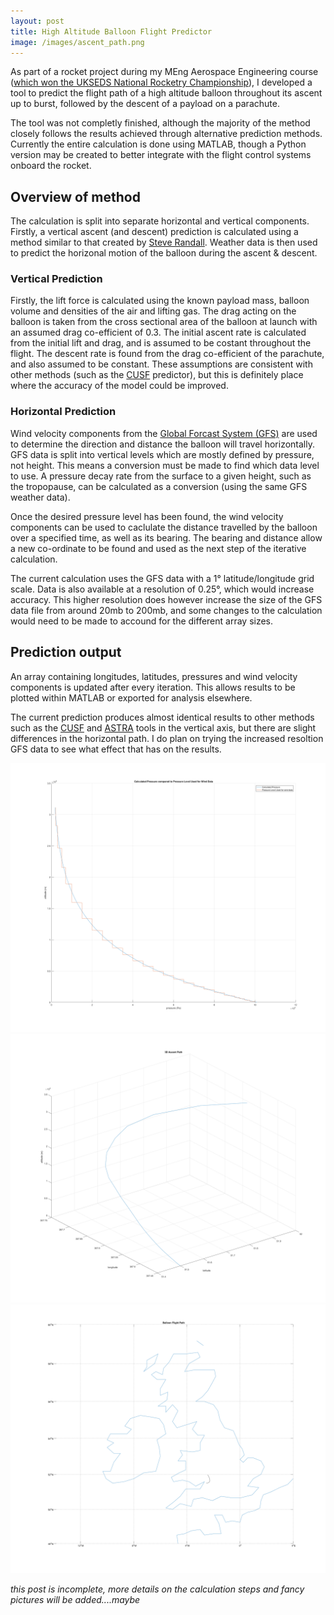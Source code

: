 ```yaml
---
layout: post
title: High Altitude Balloon Flight Predictor
image: /images/ascent_path.png
---
```


As part of a rocket project during my MEng Aerospace Engineering course ([which won the UKSEDS National Rocketry Championship](https://blogs.uwe.ac.uk/engineering/high-altitude-balloons-3d-printed-rockets-and-a-national-award/)), I developed a tool to predict the flight path of a high altitude balloon throughout its ascent up to burst, followed by the descent of a payload on a parachute.

The tool was not completly finished, although the majority of the method closely follows the results achieved through alternative prediction methods. Currently the entire calculation is done using MATLAB, though a Python version may be created to better integrate with the flight control systems onboard the rocket.

## Overview of method

The calculation is split into separate horizontal and vertical components. Firstly, a vertical ascent (and descent) prediction is calculated using a method similar to that created by [Steve Randall](http://www.randomengineering.co.uk). Weather data is then used to predict the horizonal motion of the balloon during the ascent & descent.

### Vertical Prediction

Firstly, the lift force is calculated using the known payload mass, balloon volume and densities of the air and lifting gas. The drag acting on the balloon is taken from the cross sectional area of the balloon at launch with an assumed drag co-efficient of 0.3. The initial ascent rate is calculated from the initial lift and drag, and is assumed to be costant throughout the flight. The descent rate is found from the drag co-efficient of the parachute, and also assumed to be constant. These assumptions are consistent with other methods (such as the [CUSF](http://predict.habhub.org/) predictor), but this is definitely place where the accuracy of the model could be improved.

### Horizontal Prediction

Wind velocity components from the [Global Forcast System (GFS)](https://www.ncdc.noaa.gov/data-access/model-data/model-datasets/global-forcast-system-gfs) are used to determine the direction and distance the balloon will travel horizontally. GFS data is split into vertical levels which are mostly defined by pressure, not height. This means a conversion must be made to find which data level to use. A pressure decay rate from the surface to a given height, such as the tropopause, can be calculated as a conversion (using the same GFS weather data).

Once the desired pressure level has been found, the wind velocity components can be used to caclulate the distance travelled by the balloon over a specified time, as well as its bearing. The bearing and distance allow a new co-ordinate to be found and used as the next step of the iterative calculation.

The current calculation uses the GFS data with a 1° latitude/longitude grid scale. Data is also available at a resolution of 0.25°, which would increase accuracy. This higher resolution does however increase the size of the GFS data file from around 20mb to 200mb, and some changes to the calculation would need to be made to accound for the different array sizes.

## Prediction output

An array containing longitudes, latitudes, pressures and wind velocity components is updated after every iteration. This allows results to be plotted within MATLAB or exported for analysis elsewhere.

The current prediction produces almost identical results to other methods such as the [CUSF](http://predict.habhub.org/) and [ASTRA](http://astra-planner.soton.ac.uk/) tools in the vertical axis, but there are slight differences in the horizontal path. I do plan on trying the increased resoltion GFS data to see what effect that has on the results.

<img src="/images/pressure_conversion.png" alt="Pressure" class="inline">
<img src="/images/ascent_path.png" alt="3D Ascent Path" class="inline">
<img src="/images/path_map.png" alt="Horizontal Path" class="inline">

*this post is incomplete, more details on the calculation steps and fancy pictures will be added....maybe*
